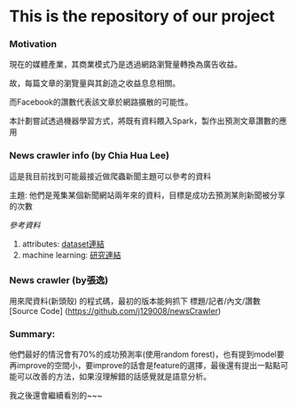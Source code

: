 # This is the repository of our project

### Motivation

現在的媒體產業，其商業模式乃是透過網路瀏覽量轉換為廣告收益。

故，每篇文章的瀏覽量與其創造之收益息息相關。

而Facebook的讚數代表該文章於網路擴散的可能性。

本計劃嘗試透過機器學習方式，將既有資料餵入Spark，製作出預測文章讚數的應用

### News crawler info (by Chia Hua Lee)
這是我目前找到可能最接近做爬蟲新聞主題可以參考的資料

主題: 他們是蒐集某個新聞網站兩年來的資料，目標是成功去預測某則新聞被分享的次數

*參考資料*
1. attributes: [dataset連結](http://archive.ics.uci.edu/ml/datasets/Online+News+Popularity)
2. machine learning: [研究連結](http://cs229.stanford.edu/proj2015/328_report.pdf)

### News crawler (by張逸)
用來爬資料(新頭殼) 的程式碼，最初的版本能夠抓下 標題/記者/內文/讚數
[Source Code] (https://github.com/j129008/newsCrawler)

### Summary:

他們最好的情況會有70%的成功預測率(使用random forest)，也有提到model要再improve的空間小，要improve的話會是feature的選擇，最後還有提出一點點可能可以改善的方法，如果沒理解錯的話感覺就是語意分析。

我之後還會繼續看別的~~~
